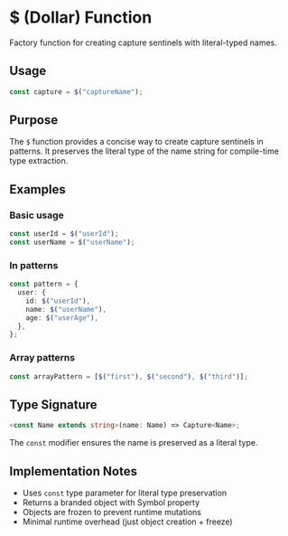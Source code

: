 # $ (Dollar) Function

Factory function for creating capture sentinels with literal-typed names.

## Usage

```typescript
const capture = $("captureName");
```

## Purpose

The `$` function provides a concise way to create capture sentinels in patterns.
It preserves the literal type of the name string for compile-time type
extraction.

## Examples

### Basic usage

```typescript
const userId = $("userId");
const userName = $("userName");
```

### In patterns

```typescript
const pattern = {
  user: {
    id: $("userId"),
    name: $("userName"),
    age: $("userAge"),
  },
};
```

### Array patterns

```typescript
const arrayPattern = [$("first"), $("second"), $("third")];
```

## Type Signature

```typescript
<const Name extends string>(name: Name) => Capture<Name>;
```

The `const` modifier ensures the name is preserved as a literal type.

## Implementation Notes

- Uses `const` type parameter for literal type preservation
- Returns a branded object with Symbol property
- Objects are frozen to prevent runtime mutations
- Minimal runtime overhead (just object creation + freeze)
